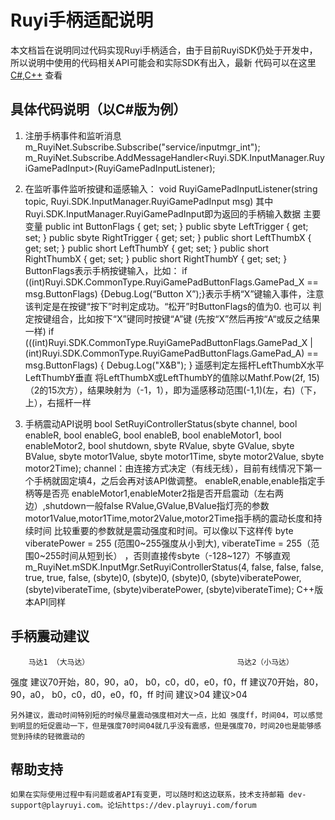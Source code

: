 # Ruyi手柄适配说明

  本文档旨在说明同过代码实现Ruyi手柄适合，由于目前RuyiSDK仍处于开发中，所以说明中使用的代码相关API可能会和实际SDK有出入，最新
代码可以在这里[C#](https://bitbucket.org/playruyi/space_shooter/src),[C++](https://bitbucket.org/playruyi/unreal_demo/src/master)
查看

## 具体代码说明（以C#版为例）

1. 注册手柄事件和监听消息
m_RuyiNet.Subscribe.Subscribe("service/inputmgr_int");
m_RuyiNet.Subscribe.AddMessageHandler<Ruyi.SDK.InputManager.RuyiGamePadInput>(RuyiGamePadInputListener);

2. 在监听事件监听按键和遥感输入：
       void RuyiGamePadInputListener(string topic, Ruyi.SDK.InputManager.RuyiGamePadInput msg)
	其中Ruyi.SDK.InputManager.RuyiGamePadInput即为返回的手柄输入数据
	主要变量	public int ButtonFlags { get; set; }
        		public sbyte LeftTrigger { get; set; }
        		public sbyte RightTrigger { get; set; }
        		public short LeftThumbX { get; set; }
        		public short LeftThumbY { get; set; }
        		public short RightThumbX { get; set; }
        		public short RightThumbY { get; set; }
	ButtonFlags表示手柄按键输入，比如：
	if ((int)Ruyi.SDK.CommonType.RuyiGamePadButtonFlags.GamePad_X == msg.ButtonFlags) {Debug.Log(“Button X”);}表示手柄“X”键输入事件，注意该判定是在按键“按下”时判定成功。“松开”时ButtonFlags的值为0.
	也可以 判定按键组合，比如按下“X”键同时按键“A”键 (先按“X”然后再按“A“或反之结果一样)
   	if (((int)Ruyi.SDK.CommonType.RuyiGamePadButtonFlags.GamePad_X | (int)Ruyi.SDK.CommonType.RuyiGamePadButtonFlags.GamePad_A) == msg.ButtonFlags)
        {
            Debug.Log("X&B");
        }
	遥感判定左摇杆LeftThumbX水平LeftThumbY垂直
	将LeftThumbX或LeftThumbY的值除以Mathf.Pow(2f, 15)（2的15次方），结果映射为（-1，1），即为遥感移动范围(-1,1)(左，右)（下，上），右摇杆一样

3. 手柄震动API说明
	bool SetRuyiControllerStatus(sbyte channel, bool enableR, bool enableG, bool enableB, bool enableMotor1, bool enableMotor2, bool shutdown, sbyte RValue, sbyte GValue, sbyte BValue, sbyte motor1Value, sbyte motor1Time, sbyte motor2Value, sbyte motor2Time);
	channel：由连接方式决定（有线无线），目前有线情况下第一个手柄就固定填4，之后会再对该API做调整。
	enableR,enable,enable指定手柄等是否亮
	enableMotor1,enableMoter2指是否开启震动（左右两边）,shutdown一般false
	RValue,GValue,BValue指灯亮的参数
	motor1Value,motor1Time,motor2Value,motor2Time指手柄的震动长度和持续时间
	比较重要的参数就是震动强度和时间。可以像以下这样传
	byte viberatePower = 255 (范围0~255强度从小到大), viberateTime = 255（范围0~255时间从短到长） ，否则直接传sbyte（-128~127）不够直观
	m_RuyiNet.mSDK.InputMgr.SetRuyiControllerStatus(4, false, false, false,
                true, true, false,
                (sbyte)0, (sbyte)0, (sbyte)0,
                (sbyte)viberatePower, (sbyte)viberateTime,
                (sbyte)viberatePower, (sbyte)viberateTime);
C++版本API同样

## 手柄震动建议
	    马达1 （大马达）	                              马达2（小马达）
强度	   建议70开始，80，90，a0， b0，c0，d0，e0，f0，ff	 建议70开始，80，90，a0， b0，c0，d0，e0，f0，ff
时间	   建议>04	                                    建议>04
		
	另外建议，震动时间特别短的时候尽量震动强度相对大一点，比如 强度ff，时间04，可以感觉到明显的短促震动一下，但是强度70时间04就几乎没有震感，但是强度70，时间20也是能够感觉到持续的轻微震动的	
    
## 帮助支持

    如果在实际使用过程中有问题或者API有变更，可以随时和这边联系，技术支持邮箱 dev-support@playruyi.com。论坛https://dev.playruyi.com/forum

